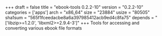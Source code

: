 +++
draft = false
title = "ebook-tools 0.2.2-10"
version = "0.2.2-10"
categories = ['apps']
arch = "x86_64"
size = "23884"
usize = "80505"
sha1sum = "565f1fceedacbe8a6a397985412acb9ed4c8fa75"
depends = "['libzip>=1.2.0', 'libxml2>=2.9.4-3']"
+++
Tools for accessing and converting various ebook file formats